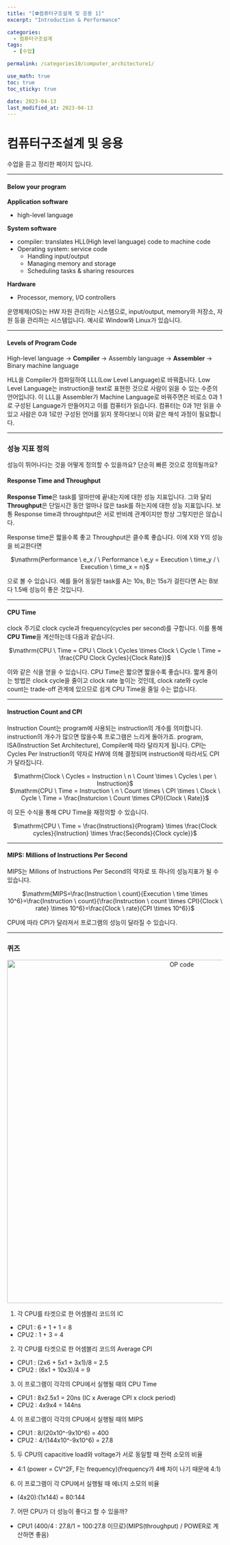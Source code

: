 ```yaml
---
title: "[⚽컴퓨터구조설계 및 응용 1]"
excerpt: "Introduction & Performance"

categories:
  - 컴퓨터구조설계
tags:
  - [수업]

permalink: /categories10/computer_architecture1/

use_math: true
toc: true
toc_sticky: true

date: 2023-04-13
last_modified_at: 2023-04-13
---
```


# 컴퓨터구조설계 및 응용

수업을 듣고 정리한 페이지 입니다.

---

#### Below your program

**Application software**
- high-level language

**System software**
- compiler: translates HLL(High level language) code to machine code
- Operating system: service code
  - Handling input/output
  - Managing memory and storage
  - Scheduling tasks & sharing resources

**Hardware**
  - Processor, memory, I/O controllers

운영체제(OS)는 HW 자원 관리하는 시스템으로, input/output, memory와 저장소, 자원 등을 관리하는 시스템입니다. 예시로 Window와 Linux가 있습니다. 

---

#### Levels of Program Code

High-level language $\rightarrow$ **Compiler** $\rightarrow$ Assembly language $\rightarrow$ **Assembler** $\rightarrow$ Binary machine language


HLL을 Compiler가 컴파일하여 LLL(Low Level Language)로 바꿔줍니다. Low Level Language는 instruction을 text로 표현한 것으로 사람이 읽을 수 있는 수준의 언어입니다. 이 LLL을 Assembler가 Machine Language로 바꿔주면은 비로소 0과 1로 구성된 Language가 만들어지고 이를 컴퓨터가 읽습니다. 컴퓨터는 0과 1만 읽을 수 있고 사람은 0과 1로만 구성된 언어를 읽지 못하다보니 이와 같은 해석 과정이 필요합니다. 

---

### 성능 지표 정의

성능이 뛰어나다는 것을 어떻게 정의할 수 있을까요? 단순히 빠른 것으로 정의될까요?

#### Response Time and Throughput

**Response Time**은 task를 얼마만에 끝내는지에 대한 성능 지표입니다. 그와 달리 **Throughput**은 단일시간 동안 얼마나 많은 task를 하는지에 대한 성능 지표입니다. 보통 Response time과 throughtput은 서로 반비례 관계이지만 항상 그렇지만은 않습니다. 

Response time은 짧을수록 좋고 Throughput은 클수록 좋습니다. 이에 X와 Y의 성능을 비교한다면

<center>$\mathrm{Performance \ e_x / \ Performance \ e_y = Execution \ time_y / \ Execution \ time_x = n}$</center>

으로 볼 수 있습니다. 예를 들어 동일한 task를 A는 10s, B는 15s가 걸린다면 A는 B보다 1.5배 성능이 좋은 것입니다. 

---

#### CPU Time

clock 주기로 clock cycle과 frequency(cycles per second)를 구합니다. 이를 통해 **CPU Time**을 계산하는데 다음과 같습니다. 

<center>$\mathrm{CPU \ Time = CPU \ Clock \ Cycles \times Clock \ Cycle \ Time = \frac{CPU Clock Cycles}{Clock Rate}}$</center>

이와 같은 식을 얻을 수 있습니다. CPU Time은 짧으면 짧을수록 좋습니다. 짧게 줄이는 방법은 clock cycle을 줄이고 clock rate 높이는 것인데, clock rate와 cycle count는 trade-off 관계에 있으므로 쉽게 CPU Time을 줄일 수는 없습니다.

---

#### Instruction Count and CPI

Instruction Count는 program에 사용되는 instruction의 개수를 의미합니다. instruction의 개수가 많으면 많을수록 프로그램은 느리게 돌아가죠. program, ISA(Instruction Set Architecture), Compiler에 따라 달라지게 됩니다. CPI는 Cycles Per Instruction의 약자로 HW에 의해 결정되며 instruction에 따라서도 CPI가 달라집니다. 

<center>$\mathrm{Clock \ Cycles = Instruction \ n \ Count \times \ Cycles \ per \ Instruction}$</center>

<center>$\mathrm{CPU \ Time = Instruction \ n \ Count \times \ CPI \times \ Clock \ Cycle \ Time = \frac{Insturcion \ Count \times CPI}{Clock \ Rate}}$</center>

이 모든 수식을 통해 CPU Time을 재정의할 수 있습니다. 

<center>$\mathrm{CPU \ Time = \frac{Instructions}{Program} \times \frac{Clock cycles}{Instruction} \times \frac{Seconds}{Clock cycle}}$</center>

---

#### MIPS: Millions of Instructions Per Second

MIPS는 Millons of Instructions Per Second의 약자로 또 하나의 성능지표가 될 수 있습니다. 

<center>$\mathrm{MIPS=\frac{Instruction \ count}{Execution \ time \times 10^6}=\frac{Instruction \ count}{\frac{Instruction \ count \times CPI}{Clock \ rate} \times 10^6}=\frac{Clock \ rate}{CPI \times 10^6}}$</center>

CPU에 따라 CPI가 달라져서 프로그램의 성능이 달라질 수 있습니다. 

---

### 퀴즈


<p align="center"><img src="../../assets/images/041302.jpg" width="800px" height="800px" title="OP code 예시" alt="OP code" ><img></p>

1) 각 CPU를 타겟으로 한 어셈블리 코드의 IC
- CPU1 : 6 + 1 + 1 = 8
- CPU2 : 1 + 3 = 4

2) 각 CPU를 타겟으로 한 어셈블리 코드의 Average CPI
- CPU1 : (2x6 + 5x1 + 3x1)/8 = 2.5
- CPU2 : (6x1 + 10x3)/4 = 9

3) 이 프로그램이 각각의 CPU에서 실행될 때의 CPU Time
- CPU1 : 8x2.5x1 = 20ns (IC x Average CPI x clock period)
- CPU2 : 4x9x4 = 144ns 

4) 이 프로그램이 각각의 CPU에서 실행될 때의 MIPS
- CPU1 : 8/(20x10^-9x10^6) = 400
- CPU2 : 4/(144x10^-9x10^6) = 27.8

5) 두 CPU의 capacitive load와 voltage가 서로 동일할 때 전력 소모의 비율
- 4:1 (power = CV^2F, F는 frequency)(frequency가 4배 차이 나기 때문에 4:1)

6) 이 프로그램이 각 CPU에서 실행될 때 에너지 소모의 비율
- (4x20):(1x144) = 80:144

7) 어떤 CPU가 더 성능이 좋다고 할 수 있을까? 
- CPU1 (400/4 : 27.8/1 = 100:27.8  이므로)(MIPS(throughput) / POWER로 계산하면 좋음)
